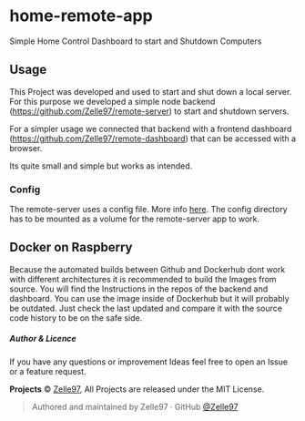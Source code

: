 # home-remote-app
Simple Home Control Dashboard to start and Shutdown Computers

## Usage

This Project was developed and used to start and shut down a local server.
For this purpose we developed a simple node backend (https://github.com/Zelle97/remote-server) to start and shutdown servers.

For a simpler usage we connected that backend with a frontend dashboard (https://github.com/Zelle97/remote-dashboard) that can be accessed with a browser.

Its quite small and simple but works as intended.

### Config

The remote-server uses a config file. More info [here](https://github.com/Zelle97/remote-server).
The config directory has to be mounted as a volume for the remote-server app to work.

## Docker on Raspberry

Because the automated builds between Github and Dockerhub dont work with different architectures it is recommended to build the Images from source.
You will find the Instructions in the repos of the backend and dashboard.
You can use the image inside of Dockerhub but it will probably be outdated. Just check the last updated and compare it with the source code history to be on the safe side.

##### Author & Licence

If you have any questions or improvement Ideas feel free to open an Issue or a feature request.

**Projects** © [Zelle97](https://github.com/Zelle97), All Projects are released under the MIT License.

> Authored and maintained by Zelle97 · GitHub [@Zelle97](https://github.com/Zelle97)
